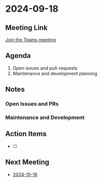 # 2024-09-18

## Meeting Link

[Join the Teams meeting](https://teams.microsoft.com/l/meetup-join/19%3ameeting_NWQyYTIwMDQtYmZhZS00ZDNhLTk2MmMtYzllNjZmODhjN2Ni%40thread.v2/0?context=%7b%22Tid%22%3a%220cfca185-25f7-49e3-8ae7-704d5326e285%22%2c%22Oid%22%3a%22e76e8444-bf17-4212-b407-066369e3264c%22%7d)

## Agenda

1. Open issues and pull-requests
2. Maintenance and development planning

## Notes

### Open Issues and PRs

### Maintenance and Development

## Action Items

- [ ]

## Next Meeting

- [2024-10-16](2024-10-16.md)
